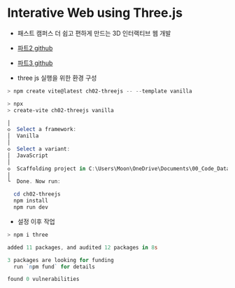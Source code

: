 # Interative Web using Three.js

- 패스트 캠퍼스 더 쉽고 편하게 만드는 3D 인터랙티브 웹 개발 

- [파트2 github](https://github.com/chuhongkyu/fastcampus-r3f-part2)

- [파트3 github](https://github.com/chuhongkyu/fastcampus-r3f-part3)

- three js 실행을 위한 환경 구성

```powershell
> npm create vite@latest ch02-threejs -- --template vanilla

> npx
> create-vite ch02-threejs vanilla

│
◇  Select a framework:
│  Vanilla
│
◇  Select a variant:
│  JavaScript
│
◇  Scaffolding project in C:\Users\Moon\OneDrive\Documents\00_Code_Data\02_Javascript\InteractiveWeb\ch02-threejs...
│
└  Done. Now run:

  cd ch02-threejs
  npm install    
  npm run dev 
```

- 설정 이후 작업

```powershell
> npm i three

added 11 packages, and audited 12 packages in 8s

3 packages are looking for funding
  run `npm fund` for details

found 0 vulnerabilities
```